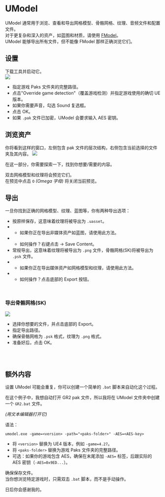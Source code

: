 # UModel
UModel 通常用于浏览、查看和导出网格模型、骨骼网格、纹理、音频文件和配置文件。</br>
对于更复杂和深入的资产，如蓝图和材质，请使用 [FModel](./ExportingFModel.md)。
<br>
UModel 能够导出所有文件，但不能像 FModel 那样正确浏览它们。

## 设置
下载工具并启动它。<br>
![](/Media/umodel_1.png)<br>


- 指定游戏 Paks 文件夹的完整路径。
- 点击"Override game detection"（覆盖游戏检测）并指定游戏使用的确切 UE 版本。
- 如果你需要声音，勾选 Sound 复选框。
- 点击 OK。
- 如果 `.pak` 文件已加密，UModel 会要求输入 AES 密钥。
    

## 浏览资产
你将看到这样的窗口，左侧包含 pak 文件的层次结构，右侧包含当前选择的文件夹及其内容。
![](/Media/umodel_2.png)<br>

在这一部分，你需要探索一下，找到你想要/需要的内容。

双击网格模型和纹理将会预览它们。<br>
在预览中点击 `O` _(Omega 字母)_ 将关闭当前预览。

## 导出
一旦你找到正确的网格模型、纹理、蓝图等，你有两种导出选项：
- 按原样保存，这意味着纹理将被导出为 `.uasset`。
- - 如果你正在导出非媒体资产如蓝图，请使用此方法。
- - 如何操作？右键点击 -> Save Content。
- 常规导出，这意味着纹理将被导出为 `.png` 文件，骨骼网格(SK)将被导出为 `.psk` 文件。
- - 如果你正在导出媒体资产如网格模型和纹理，请使用此方法。
- - 如何操作？点击底部的 Export 按钮。

<br>


### 导出骨骼网格(SK)
![](/Media/umodel_3.png)<br>
- 选择你想要的文件，并点击底部的 Export。
- 指定导出路径。
- 确保骨骼网格为 `.psk` 格式，纹理为 `.png` 格式。
- 准备好后，点击 OK。


<br><br>
## 额外内容
设置 UModel 可能会重复，你可以创建一个简单的 `.bat` 脚本来自动化这个过程。

在这个例子中，我想自动打开 GR2 pak 文件，所以我将在 UModel 文件夹中创建一个 `GR2.bat` 文件。

_(用文本编辑器打开它)_

语法：
```
umodel.exe -game=<version> -path="<paks-folder>" -AES=<AES-key>
```

- 将 `<version>` 替换为 UE4 版本，例如 `-game=4.27`。
- 将 `<paks-folder>` 替换为游戏 Paks 文件夹的完整路径。
- 可选：如果你的游戏包含 AES，确保在末尾添加 `-AES=` 标签，后跟实际的 AES 密钥（`-AES=0x9ED...`）。

确保保存文件。<br>
当你想浏览特定游戏时，只需双击 `.bat` 脚本，而不是手动操作。

日后你会感谢我的。